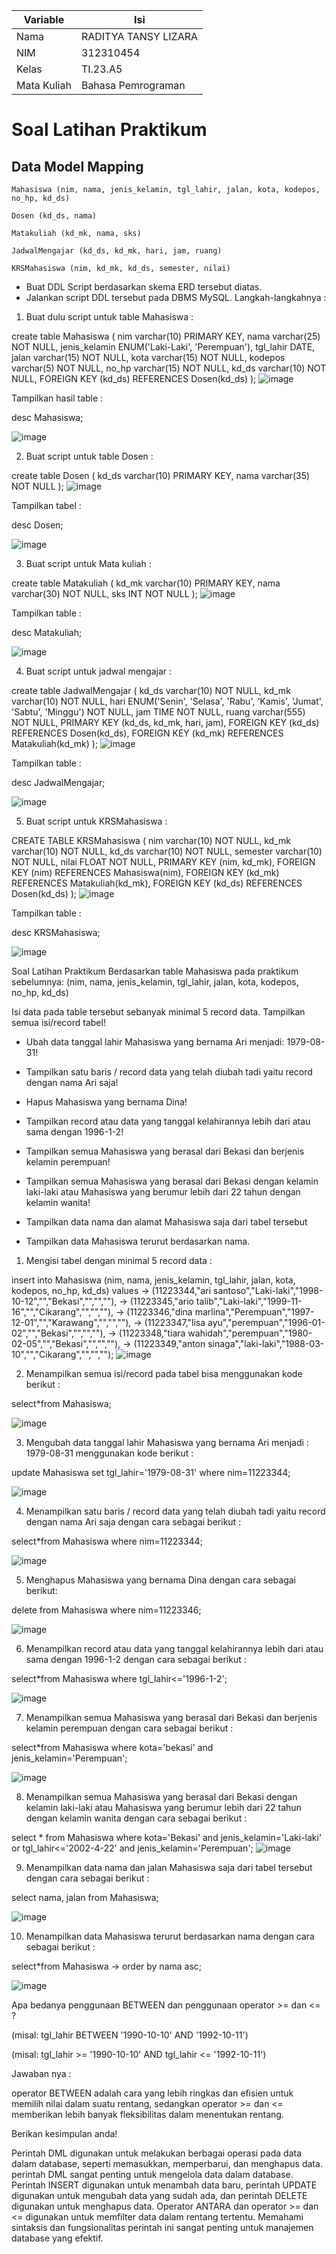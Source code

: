 | Variable | Isi |
| -------- | --- |
| Nama | RADITYA TANSY LIZARA  |
| NIM | 312310454 |
| Kelas | TI.23.A5 |
| Mata Kuliah | Bahasa Pemrograman |

# Soal Latihan Praktikum
## Data Model Mapping
```
Mahasiswa (nim, nama, jenis_kelamin, tgl_lahir, jalan, kota, kodepos, no_hp, kd_ds)

Dosen (kd_ds, nama)

Matakuliah (kd_mk, nama, sks)

JadwalMengajar (kd_ds, kd_mk, hari, jam, ruang)

KRSMahasiswa (nim, kd_mk, kd_ds, semester, nilai)
```
- Buat DDL Script berdasarkan skema ERD tersebut diatas.
- Jalankan script DDL tersebut pada DBMS MySQL.
Langkah-langkahnya :

1. Buat dulu script untuk table Mahasiswa :

create table Mahasiswa (
    nim varchar(10) PRIMARY KEY,
    nama varchar(25) NOT NULL,
    jenis_kelamin ENUM('Laki-Laki', 'Perempuan'),
    tgl_lahir DATE,
    jalan varchar(15) NOT NULL,
    kota varchar(15) NOT NULL,
    kodepos varchar(5) NOT NULL,
    no_hp varchar(15) NOT NULL,
    kd_ds varchar(10) NOT NULL,
    FOREIGN KEY (kd_ds) REFERENCES Dosen(kd_ds)
    ); 
![image](https://github.com/RadityaTansyLizara/PRAKTIKUM2SQL/assets/147571863/c14807e2-4433-4656-932b-c0f815984636)

Tampilkan hasil table :

desc Mahasiswa;

![image](https://github.com/RadityaTansyLizara/PRAKTIKUM2SQL/assets/147571863/6fd6dae1-a7b8-4f07-9510-58f5f9820f12)


2. Buat script untuk table Dosen :

create table Dosen (
    kd_ds varchar(10) PRIMARY KEY,
    nama varchar(35) NOT NULL
    );
![image](https://github.com/RadityaTansyLizara/PRAKTIKUM2SQL/assets/147571863/9e0dcd3f-7161-43ec-ac81-53412c50eb00)


Tampilkan tabel :

desc Dosen;

![image](https://github.com/RadityaTansyLizara/PRAKTIKUM2SQL/assets/147571863/2877188a-5601-4e54-8943-c9924bf19644)


3. Buat script untuk Mata kuliah :

create table Matakuliah (
    kd_mk varchar(10) PRIMARY KEY,
    nama varchar(30) NOT NULL,
    sks INT NOT NULL
    );
![image](https://github.com/RadityaTansyLizara/PRAKTIKUM2SQL/assets/147571863/89fbaa1a-b27c-4b2f-ba95-e8d2115988f9)


Tampilkan table :

desc Matakuliah;

![image](https://github.com/RadityaTansyLizara/PRAKTIKUM2SQL/assets/147571863/aed13003-18c6-418a-b97e-96004dc7f433)


4. Buat script untuk jadwal mengajar :

create table JadwalMengajar (
    kd_ds varchar(10) NOT NULL,
    kd_mk varchar(10) NOT NULL,
    hari ENUM('Senin', 'Selasa', 'Rabu', 'Kamis', 'Jumat', 'Sabtu', 'Minggu') NOT NULL,
    jam TIME NOT NULL,
    ruang varchar(555) NOT NULL,
    PRIMARY KEY (kd_ds, kd_mk, hari, jam),
    FOREIGN KEY (kd_ds) REFERENCES Dosen(kd_ds),
    FOREIGN KEY (kd_mk) REFERENCES Matakuliah(kd_mk)
    ); 
![image](https://github.com/RadityaTansyLizara/PRAKTIKUM2SQL/assets/147571863/d4898bac-7902-4a69-ac6b-a3958c0f4e72)

Tampilkan table :

desc JadwalMengajar;

![image](https://github.com/RadityaTansyLizara/PRAKTIKUM2SQL/assets/147571863/0701f417-d156-492a-b4c2-912e623d7fbb)


5. Buat script untuk KRSMahasiswa :

CREATE TABLE KRSMahasiswa (
    nim varchar(10) NOT NULL,
    kd_mk varchar(10) NOT NULL,
    kd_ds varchar(10) NOT NULL,
    semester varchar(10) NOT NULL,
    nilai FLOAT NOT NULL,
    PRIMARY KEY (nim, kd_mk),
    FOREIGN KEY (nim) REFERENCES Mahasiswa(nim),
    FOREIGN KEY (kd_mk) REFERENCES Matakuliah(kd_mk),
    FOREIGN KEY (kd_ds) REFERENCES Dosen(kd_ds)
    );
![image](https://github.com/RadityaTansyLizara/PRAKTIKUM2SQL/assets/147571863/b8d888d8-c311-41ae-a95c-d753931a10d4)


Tampilkan table :

desc KRSMahasiswa;

![image](https://github.com/RadityaTansyLizara/PRAKTIKUM2SQL/assets/147571863/7cdf63c6-a983-40fc-ac26-39ebbaf57cde)


Soal Latihan Praktikum
Berdasarkan table Mahasiswa pada praktikum sebelumnya: (nim, nama, jenis_kelamin, tgl_lahir, jalan, kota, kodepos, no_hp, kd_ds)

Isi data pada table tersebut sebanyak minimal 5 record data. Tampilkan semua isi/record tabel!

- Ubah data tanggal lahir Mahasiswa yang bernama Ari menjadi: 1979-08-31!

- Tampilkan satu baris / record data yang telah diubah tadi yaitu record dengan nama Ari saja!

- Hapus Mahasiswa yang bernama Dina!

- Tampilkan record atau data yang tanggal kelahirannya lebih dari atau sama dengan 1996-1-2!

- Tampilkan semua Mahasiswa yang berasal dari Bekasi dan berjenis kelamin perempuan!

- Tampilkan semua Mahasiswa yang berasal dari Bekasi dengan kelamin laki-laki atau Mahasiswa yang berumur lebih dari 22 tahun dengan kelamin wanita!

- Tampilkan data nama dan alamat Mahasiswa saja dari tabel tersebut

- Tampilkan data Mahasiswa terurut berdasarkan nama.

1. Mengisi tabel dengan minimal 5 record data :

insert into Mahasiswa (nim, nama, jenis_kelamin, tgl_lahir, jalan, kota, kodepos, no_hp, kd_ds) values 
-> (11223344,"ari santoso","Laki-laki","1998-10-12","","Bekasi","","",""), 
-> (11223345,"ario talib","Laki-laki","1999-11-16","","Cikarang","","",""), 
-> (11223346,"dina marlina","Perempuan","1997-12-01","","Karawang","","",""), 
-> (11223347,"lisa ayu","perempuan","1996-01-02","","Bekasi","","",""), 
-> (11223348,"tiara wahidah","perempuan","1980-02-05","","Bekasi","","",""), 
-> (11223349,"anton sinaga","laki-laki","1988-03-10","","Cikarang","","","");
![image](https://github.com/RadityaTansyLizara/PRAKTIKUM2SQL/assets/147571863/11346277-0e2a-42d8-84bf-f46e1230afbe)


2. Menampilkan semua isi/record pada tabel bisa menggunakan kode berikut :

select*from Mahasiswa;

![image](https://github.com/RadityaTansyLizara/PRAKTIKUM2SQL/assets/147571863/540b48ac-e827-4af4-9d17-9b3269af8045)


3. Mengubah data tanggal lahir Mahasiswa yang bernama Ari menjadi : 1979-08-31 menggunakan kode berikut :

update Mahasiswa set tgl_lahir='1979-08-31' where nim=11223344;

![image](https://github.com/RadityaTansyLizara/PRAKTIKUM2SQL/assets/147571863/31226df7-ea7b-4907-b02a-2a68eaeed153)


4. Menampilkan satu baris / record data yang telah diubah tadi yaitu record dengan nama Ari saja dengan cara sebagai berikut :

select*from Mahasiswa where nim=11223344;

![image](https://github.com/RadityaTansyLizara/PRAKTIKUM2SQL/assets/147571863/f1b75d63-306d-4425-8701-030348f1d31b)


5. Menghapus Mahasiswa yang bernama Dina dengan cara sebagai berikut:

delete from Mahasiswa where nim=11223346;

![image](https://github.com/RadityaTansyLizara/PRAKTIKUM2SQL/assets/147571863/22c0d7f9-0d2b-4f1b-ae57-c17341530611)


6. Menampilkan record atau data yang tanggal kelahirannya lebih dari atau sama dengan 1996-1-2 dengan cara sebagai berikut :

select*from Mahasiswa where tgl_lahir<='1996-1-2';

![image](https://github.com/RadityaTansyLizara/PRAKTIKUM2SQL/assets/147571863/f8028556-a9eb-4991-91a7-41d5db5e8aee)


7. Menampilkan semua Mahasiswa yang berasal dari Bekasi dan berjenis kelamin perempuan dengan cara sebagai berikut :

select*from Mahasiswa where kota='bekasi' and jenis_kelamin='Perempuan';

![image](https://github.com/RadityaTansyLizara/PRAKTIKUM2SQL/assets/147571863/4d21d2a1-af86-41fd-a497-747d2c6ee779)


8. Menampilkan semua Mahasiswa yang berasal dari Bekasi dengan kelamin laki-laki atau Mahasiswa yang berumur lebih dari 22 tahun dengan kelamin wanita dengan cara sebagai berikut :

select * from Mahasiswa where kota='Bekasi' and jenis_kelamin='Laki-laki' 
or tgl_lahir<='2002-4-22' 
and jenis_kelamin='Perempuan';
![image](https://github.com/RadityaTansyLizara/PRAKTIKUM2SQL/assets/147571863/e21572b2-62fe-491b-9de0-d6376cd67233)


9. Menampilkan data nama dan jalan Mahasiswa saja dari tabel tersebut dengan cara sebagai berikut :

select nama, jalan from Mahasiswa;

![image](https://github.com/RadityaTansyLizara/PRAKTIKUM2SQL/assets/147571863/8e16ac44-8f2c-452f-bf19-5666bdc6f9e0)


10. Menampilkan data Mahasiswa terurut berdasarkan nama dengan cara sebagai berikut :

select*from Mahasiswa -> order by nama asc;

![image](https://github.com/RadityaTansyLizara/PRAKTIKUM2SQL/assets/147571863/492b646f-3b67-44c6-a4b1-c8f72f4330b2)


Apa bedanya penggunaan BETWEEN dan penggunaan operator >= dan <= ?

(misal: tgl_lahir BETWEEN '1990-10-10' AND '1992-10-11')

(misal: tgl_lahir >= '1990-10-10' AND tgl_lahir <= '1992-10-11')

Jawaban nya :

operator BETWEEN adalah cara yang lebih ringkas dan efisien untuk memilih nilai dalam suatu rentang, sedangkan operator >= dan <= memberikan lebih banyak fleksibilitas dalam menentukan rentang.

Berikan kesimpulan anda!

Perintah DML digunakan untuk melakukan berbagai operasi pada data dalam database, seperti memasukkan, memperbarui, dan menghapus data. perintah DML sangat penting untuk mengelola data dalam database. Perintah INSERT digunakan untuk menambah data baru, perintah UPDATE digunakan untuk mengubah data yang sudah ada, dan perintah DELETE digunakan untuk menghapus data. Operator ANTARA dan operator >= dan <= digunakan untuk memfilter data dalam rentang tertentu. Memahami sintaksis dan fungsionalitas perintah ini sangat penting untuk manajemen database yang efektif.
